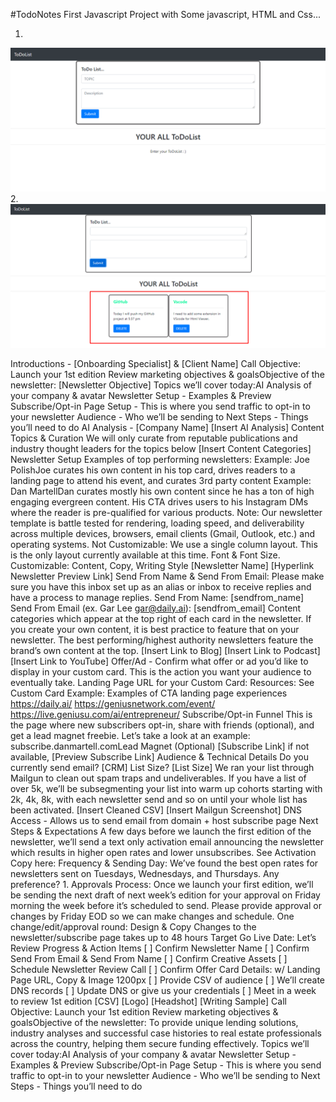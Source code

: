 #TodoNotes First Javascript Project with Some javascript, HTML and Css...

1.
 ![Screenshot of TodoNotes Project.](Screenshot_1.png)
2. 
![Screenshot of TodoNotes Project.](Screenshot_2.png)

Introductions - [Onboarding Specialist] & [Client Name]
Call Objective: Launch your 1st edition
Review marketing objectives & goalsObjective of the newsletter: [Newsletter Objective]
Topics we’ll cover today:AI Analysis of your company & avatar
Newsletter Setup - Examples & Preview
Subscribe/Opt-in Page Setup - This is where you send traffic to opt-in to your newsletter
Audience - Who we’ll be sending to
Next Steps - Things you’ll need to do
AI Analysis - [Company Name]
[Insert AI Analysis]
Content Topics & Curation
We will only curate from reputable publications and industry thought leaders for the topics below
[Insert Content Categories]
Newsletter Setup
Examples of top performing newsletters:
Example: Joe PolishJoe curates his own content in his top card, drives readers to a landing page to attend his event, and curates 3rd party content
Example: Dan MartellDan curates mostly his own content since he has a ton of high engaging evergreen content. His CTA drives users to his Instagram DMs where the reader is pre-qualified for various products.
Note: Our newsletter template is battle tested for rendering, loading speed, and deliverability across multiple devices, browsers, email clients (Gmail, Outlook, etc.) and operating systems.
Not Customizable: We use a single column layout. This is the only layout currently available at this time. Font & Font Size.
Customizable: Content, Copy, Writing Style
[Newsletter Name] [Hyperlink Newsletter Preview Link]
Send From Name & Send From Email: Please make sure you have this inbox set up as an alias or inbox to receive replies and have a process to manage replies.
Send From Name: [sendfrom_name]
Send From Email (ex. Gar Lee gar@daily.ai): [sendfrom_email]
Content categories which appear at the top right of each card in the newsletter.
If you create your own content, it is best practice to feature that on your newsletter. The best performing/highest authority newsletters feature the brand’s own content at the top.
[Insert Link to Blog]
[Insert Link to Podcast]
[Insert Link to YouTube]
Offer/Ad - Confirm what offer or ad you’d like to display in your custom card. This is the action you want your audience to eventually take.
Landing Page URL for your Custom Card:
Resources:
See Custom Card Example:
Examples of CTA landing page experiences
https://daily.ai/
https://geniusnetwork.com/event/
https://live.geniusu.com/ai/entrepreneur/
Subscribe/Opt-in Funnel
This is the page where new subscribers opt-in, share with friends (optional), and get a lead magnet freebie.
Let’s take a look at an example: subscribe.danmartell.comLead Magnet (Optional)
[Subscribe Link] if not available, [Preview Subscribe Link]
Audience & Technical Details
Do you currently send email? [CRM]
List Size? [List Size]
We ran your list through Mailgun to clean out spam traps and undeliverables. If you have a list of over 5k, we’ll be subsegmenting your list into warm up cohorts starting with 2k, 4k, 8k, with each newsletter send and so on until your whole list has been activated.
[Insert Cleaned CSV]
[Insert Mailgun Screenshot]
DNS Access - Allows us to send email from domain + host subscribe page
Next Steps & Expectations
A few days before we launch the first edition of the newsletter, we’ll send a text only activation email announcing the newsletter which results in higher open rates and lower unsubscribes.
See Activation Copy here:
Frequency & Sending Day: We’ve found the best open rates for newsletters sent on Tuesdays, Wednesdays, and Thursdays. Any preference? 1.
Approvals Process:
Once we launch your first edition, we’ll be sending the next draft of next week’s edition for your approval on Friday morning the week before it’s scheduled to send. Please provide approval or changes by Friday EOD so we can make changes and schedule.
One change/edit/approval round:
Design & Copy Changes to the newsletter/subscribe page takes up to 48 hours
Target Go Live Date:
Let’s Review Progress & Action Items
[ ] Confirm Newsletter Name
[ ] Confirm Send From Email & Send From Name
[ ] Confirm Creative Assets
[ ] Schedule Newsletter Review Call
[ ] Confirm Offer Card Details: w/ Landing Page URL, Copy & Image 1200px
[ ] Provide CSV of audience
[ ] We’ll create DNS records
[ ] Update DNS or give us your credentials
[ ] Meet in a week to review 1st edition
[CSV]
[Logo]
[Headshot]
[Writing Sample]
Call Objective: Launch your 1st edition
Review marketing objectives & goalsObjective of the newsletter: To provide unique lending solutions, industry analyses and successful case histories to real estate professionals across the country, helping them secure funding effectively.
Topics we’ll cover today:AI Analysis of your company & avatar
Newsletter Setup - Examples & Preview
Subscribe/Opt-in Page Setup - This is where you send traffic to opt-in to your newsletter
Audience - Who we’ll be sending to
Next Steps - Things you’ll need to do







